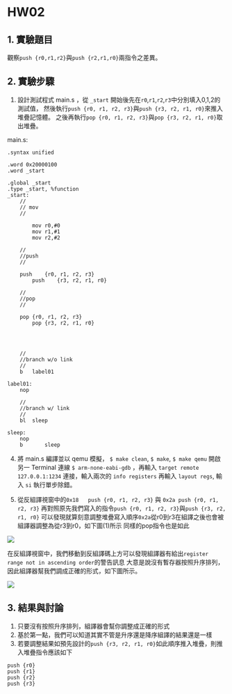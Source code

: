 HW02 
===
## 1. 實驗題目
觀察`push {r0,r1,r2}`與`push {r2,r1,r0}`兩指令之差異。
## 2. 實驗步驟
1. 設計測試程式 main.s ，從 `_start` 開始後先在`r0`,`r1`,`r2`,`r3`中分別填入0,1,2的測試值，
然後執行`push {r0, r1, r2, r3}`與`push {r3, r2, r1, r0}`來推入堆疊記憶體。
之後再執行`pop {r0, r1, r2, r3}`與`pop {r3, r2, r1, r0}`取出堆疊。

main.s:

```assembly
.syntax unified

.word 0x20000100
.word _start

.global _start
.type _start, %function
_start:
	//
	// mov
	//

        mov r0,#0
        mov r1,#1
        mov r2,#2

	//
	//push
	//
 
	push	{r0, r1, r2, r3}
        push	{r3, r2, r1, r0}

	//
	//pop
	//
 
	pop	{r0, r1, r2, r3}
        pop	{r3, r2, r1, r0}




	//
	//branch w/o link
	//
	b	label01

label01:
	nop

	//
	//branch w/ link
	//
	bl	sleep

sleep:
	nop
	b       sleep
```

4. 將 main.s 編譯並以 qemu 模擬， `$ make clean`, `$ make`, `$ make qemu`
開啟另一 Terminal 連線 `$ arm-none-eabi-gdb` ，再輸入 `target remote 127.0.0.1:1234` 連接，輸入兩次的 `info registers` 再輸入 `layout regs`, 輸入 `si` 執行單步除錯。

5. 從反組譯視窗中的`0x18   push {r0, r1, r2, r3}` 與 `0x2a push {r0, r1, r2, r3}` 
再對照原先我們寫入的指令`push {r0, r1, r2, r3}`與`push {r3, r2, r1, r0}`
可以發現就算刻意調整堆疊寫入順序`0x2a`從r0到r3在組譯之後也會被組譯器調整為從r3到r0，如下圖(1)所示
同樣的pop指令也是如此

![](https://github.com/vwxyzjimmy/ESEmbedded_HW02/blob/master/img-folder/0x0a.jpg)

在反組譯視窗中，我們移動到反組譯碼上方可以發現組譯器有給出`register range not in ascending order`的警告訊息
大意是說沒有暫存器按照升序排列，因此組譯器幫我們調成正確的形式，如下圖所示。

![](https://github.com/vwxyzjimmy/ESEmbedded_HW02/blob/master/img-folder/0x12.jpg)

## 3. 結果與討論
1. 只要沒有按照升序排列，組譯器會幫你調整成正確的形式
2. 基於第一點，我們可以知道其實不管是升序還是降序組譯的結果還是一樣
3. 若要調整結果如預先設計的`push {r3, r2, r1, r0}`如此順序推入堆疊，則推入堆疊指令應該如下
```assembly
push {r0}
push {r1}
push {r2}
push {r3}
```
